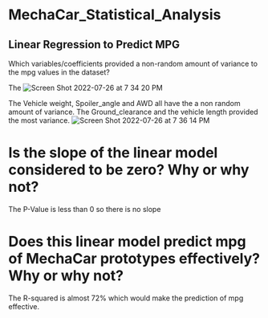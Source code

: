 # MechaCar_Statistical_Analysis
## Linear Regression to Predict MPG
Which variables/coefficients provided a non-random amount of variance to the mpg values in the dataset?


The ![Screen Shot 2022-07-26 at 7 34 20 PM](https://user-images.githubusercontent.com/100393032/181148386-503a933a-7638-4bcc-b4b0-f65c313b64d5.png)

The Vehicle weight, Spoiler_angle and AWD all have the a non random amount of variance. The Ground_clearance and the vehicle length provided the most variance. 
![Screen Shot 2022-07-26 at 7 36 14 PM](https://user-images.githubusercontent.com/100393032/181148494-a0a9af14-d17c-42fa-9e53-b00dcca445c7.png)

# Is the slope of the linear model considered to be zero? Why or why not?
The P-Value is less than 0 so there is no slope

# Does this linear model predict mpg of MechaCar prototypes effectively? Why or why not?
The R-squared is almost 72% which would make the prediction of mpg effective.
